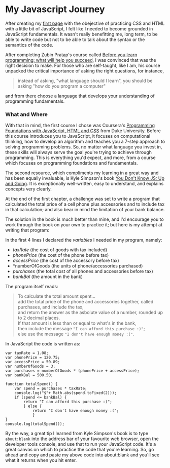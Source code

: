 # My Javascript Journey

After creating my [first page](https://alisonludick.github.io/) with the obejective of practicing CSS and HTML with a little bit of JavaScript, I felt like I needed to become grounded in JavaScript fundamentals. It wasn't really benefitting me, long term, to be able to write code but not to be able to talk about the syntax or the semantics of the code. 

After completing Zubin Pratap's course called [Before you learn programming: what will help you succeed](https://www.udemy.com/how-not-to-quit-coding/), I was convinced that was the right decision to make. For those who are self-taught, like I am, his course unpacked the critical importance of asking the right questions, for instance, 
>instead of asking, "what language should I learn", you should be asking "how do you program a computer"  

and from there choose a language that develops your understanding of programming fundamentals.    

### What and Where
With that in mind, the first course I chose was Coursera's [Programming Foundations with JavaScript, HTML and CSS](https://www.coursera.org/learn/duke-programming-web/home/welcome) from Duke University. Before this course introduces you to JavaScript, it focuses on computational thinking, how to develop an algorithm and teaches you a 7-step approach to solving programming problems. So, no matter what language you invest in, these skills will always serve the goal you're trying to achieve through programming. This is everything you'd expect, and more, from a course which focuses on programming foundations and fundamentals. 


The second resource, which compliments my learning in a great way and has been equally invaluable, is Kyle Simpson's book [You Don't Know JS: Up and Going](https://github.com/getify/You-Dont-Know-JS/blob/master/up%20%26%20going/ch1.md). It is exceptionally well-written, easy to understand, and explains concepts very clearly.    

At the end of the first chapter, a challenge was set to write a program that calculated the total price of a cell phone plus accessories and to include tax in that calculation; and also bear in mind the limitation of your bank balance.   

The solution in the book is much better than mine, and I'd encourage you to work through the book on your own to practice it; but here is my attempt at writing that program:  

In the first 4 lines I declared the *variables* I needed in my program, namely:
- *taxRate* (the cost of goods with tax included)
- *phonePrice* (the cost of the phone before tax)
- *accessPrice* (the cost of the accessory before tax)
- *numberOfGoods (the units of phone/accessories purchased)
- *purchases* (the total cost of all phones and accessories before tax)
- *bankBal*  (the amount in the bank)

The program itself reads:  
>To calculate the total amount spent...  
>add the total price of the phone and accessories together, called purchases, and include the tax,  
>and return the answer as the asbolute value of a number, rounded up to 2 decimal places.  
>If that amount is less than or equal to what's in the bank,  
>then include the message `"I can afford this purchase :)"`;  
>else use the message `"I don't have enough money :("`.

In JavaScript the code is written as:  

```
var taxRate = 1.08; 
var phonePrice = 120.75; 
var accessPrice = 50.89; 
var numberOfGoods = 3; 
var purchases = numberOfGoods * (phonePrice + accessPrice); 
var bankBal = 500.50; 

function totalSpend() {
    var spend = purchases * taxRate; 
    console.log("$"+ Math.abs(spend.toFixed(2)));
    if (spend <= bankBal) {
        return "I can afford this purchase :)"; 
        } else {
            return "I don't have enough money :("; 
            }
}
console.log(totalSpend()); 
```

By the way, a great tip I learned from Kyle Simpson's book is to type `about:blank` into the address bar of your favourite web browser, open the developer tools console, and use that to run your JavaScript code. It's a great canvas on which to practice the code that you're learning. So, go ahead and copy and paste my above code into about:blank and you'll see what it returns when you hit enter. 